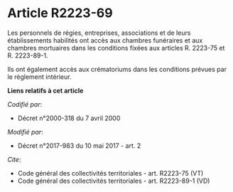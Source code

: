 # Article R2223-69

Les personnels de régies, entreprises, associations et de leurs établissements habilités ont accès aux chambres funéraires et
aux chambres mortuaires dans les conditions fixées aux articles R. 2223-75 et R. 2223-89-1. 

Ils ont également accès aux crématoriums dans les conditions prévues par le règlement intérieur.

**Liens relatifs à cet article**

_Codifié par_:

  - Décret n°2000-318 du 7 avril 2000

_Modifié par_:

  - Décret n°2017-983 du 10 mai 2017 - art. 2

_Cite_:

  - Code général des collectivités territoriales - art. R2223-75 (VT)
  - Code général des collectivités territoriales - art. R2223-89-1 (VD)
